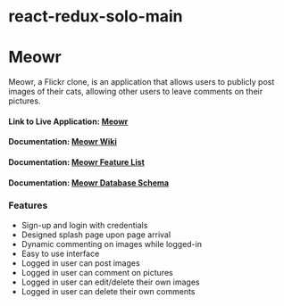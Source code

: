 # react-redux-solo-main

# Meowr #

Meowr, a Flickr clone, is an application that allows users to publicly post images of their cats, allowing other users to leave comments on their pictures. 

<h4> Link to Live Application: <a href="https://meowr.herokuapp.com/">Meowr</a></h4>
<h4> Documentation: <a href="https://github.com/Rayn89/react-redux-solo-main/wiki">Meowr Wiki</a></h4>
<h4> Documentation: <a href="https://github.com/Rayn89/react-redux-solo-main/wiki/MVP-Feature-List">Meowr Feature List</a></h4>
<h4> Documentation: <a href="https://github.com/Rayn89/react-redux-solo-main/wiki/Database-Schema">Meowr Database Schema</a></h4>

### Features ###

* Sign-up and login with credentials
* Designed splash page upon page arrival
* Dynamic commenting on images while logged-in
* Easy to use interface
* Logged in user can post images
* Logged in user can comment on pictures
* Logged in user can edit/delete their own images
* Logged in user can delete their own comments
